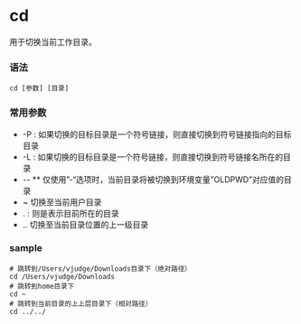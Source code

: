 # cd
用于切换当前工作目录。


### 语法
```
cd [参数] [目录]
```

### 常用参数
* -P : 如果切换的目标目录是一个符号链接，则直接切换到符号链接指向的目标目录
* -L : 如果切换的目标目录是一个符号链接，则直接切换到符号链接名所在的目录
* -- ** 仅使用”-“选项时，当前目录将被切换到环境变量”OLDPWD”对应值的目录
* ~	切换至当前用户目录
* . : 则是表示目前所在的目录
* ..	切换至当前目录位置的上一级目录


### sample
```
# 跳转到/Users/vjudge/Downloads目录下（绝对路径）
cd /Users/vjudge/Downloads
# 跳转到home目录下
cd ~
# 跳转到当前目录的上上层目录下（相对路径）
cd ../../
```




















